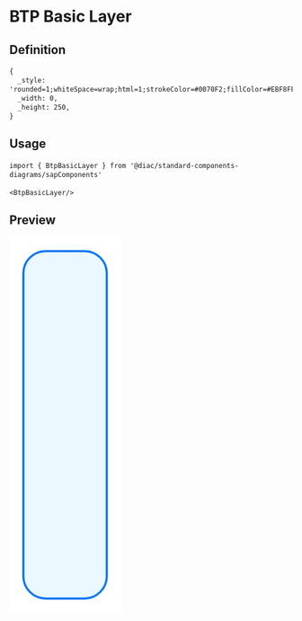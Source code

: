 # BTP Basic Layer

## Definition

```
{
  _style: 'rounded=1;whiteSpace=wrap;html=1;strokeColor=#0070F2;fillColor=#EBF8FF;arcSize=32;absoluteArcSize=1;strokeWidth=1.5;',
  _width: 0,
  _height: 250,
}
```

## Usage

```
import { BtpBasicLayer } from '@diac/standard-components-diagrams/sapComponents'

<BtpBasicLayer/>
```

## Preview

<img src="./btp-basic-layer.png" width="200"/>
